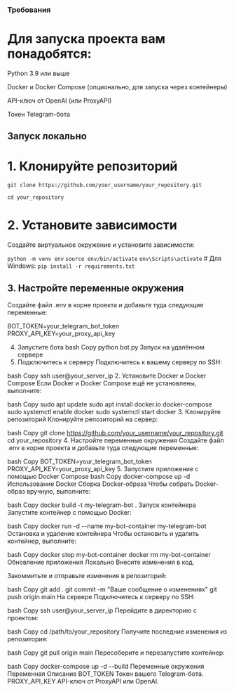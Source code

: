 ### Требования
# Для запуска проекта вам понадобятся:

Python 3.9 или выше

Docker и Docker Compose (опционально, для запуска через контейнеры)

API-ключ от OpenAI (или ProxyAPI)

Токен Telegram-бота

## Запуск локально

# 1. Клонируйте репозиторий

```git clone https://github.com/your_username/your_repository.git```


```cd your_repository```

# 2. Установите зависимости

Создайте виртуальное окружение и установите зависимости:

`python -m venv env`
`source env/bin/activate`
`env\Scripts\activate`   # Для Windows: 
`pip install -r requirements.txt`

## 3. Настройте переменные окружения
Создайте файл .env в корне проекта и добавьте туда следующие переменные:

BOT_TOKEN=your_telegram_bot_token
PROXY_API_KEY=your_proxy_api_key

4. Запустите бота
bash
Copy
python bot.py
Запуск на удалённом сервере
1. Подключитесь к серверу
Подключитесь к вашему серверу по SSH:

bash
Copy
ssh user@your_server_ip
2. Установите Docker и Docker Compose
Если Docker и Docker Compose ещё не установлены, выполните:

bash
Copy
sudo apt update
sudo apt install docker.io docker-compose
sudo systemctl enable docker
sudo systemctl start docker
3. Клонируйте репозиторий
Клонируйте репозиторий на сервер:

bash
Copy
git clone https://github.com/your_username/your_repository.git
cd your_repository
4. Настройте переменные окружения
Создайте файл .env в корне проекта и добавьте туда следующие переменные:

bash
Copy
BOT_TOKEN=your_telegram_bot_token
PROXY_API_KEY=your_proxy_api_key
5. Запустите приложение с помощью Docker Compose
bash
Copy
docker-compose up -d
Использование Docker
Сборка Docker-образа
Чтобы собрать Docker-образ вручную, выполните:

bash
Copy
docker build -t my-telegram-bot .
Запуск контейнера
Запустите контейнер с помощью Docker:

bash
Copy
docker run -d --name my-bot-container my-telegram-bot
Остановка и удаление контейнера
Чтобы остановить и удалить контейнер, выполните:

bash
Copy
docker stop my-bot-container
docker rm my-bot-container
Обновление приложения
Локально
Внесите изменения в код.

Закоммитьте и отправьте изменения в репозиторий:

bash
Copy
git add .
git commit -m "Ваше сообщение о изменениях"
git push origin main
На сервере
Подключитесь к серверу по SSH:

bash
Copy
ssh user@your_server_ip
Перейдите в директорию с проектом:

bash
Copy
cd /path/to/your_repository
Получите последние изменения из репозитория:

bash
Copy
git pull origin main
Пересоберите и перезапустите контейнер:

bash
Copy
docker-compose up -d --build
Переменные окружения
Переменная	Описание
BOT_TOKEN	Токен вашего Telegram-бота.
PROXY_API_KEY	API-ключ от ProxyAPI или OpenAI.
